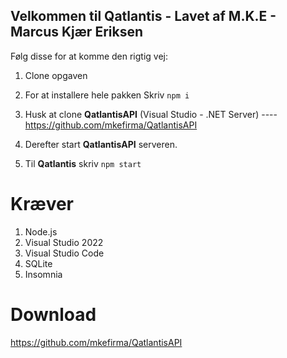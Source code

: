 ## Velkommen til Qatlantis - Lavet af M.K.E - Marcus Kjær Eriksen

Følg disse for at komme den rigtig vej:

1. Clone opgaven

2. For at installere hele pakken
Skriv `npm i`

3. Husk at clone **QatlantisAPI** (Visual Studio - .NET Server) ---- https://github.com/mkefirma/QatlantisAPI

4. Derefter start **QatlantisAPI** serveren.

5. Til **Qatlantis** skriv `npm start`

# Kræver
1. Node.js
2. Visual Studio 2022
3. Visual Studio Code
4. SQLite
5. Insomnia

# Download
https://github.com/mkefirma/QatlantisAPI
